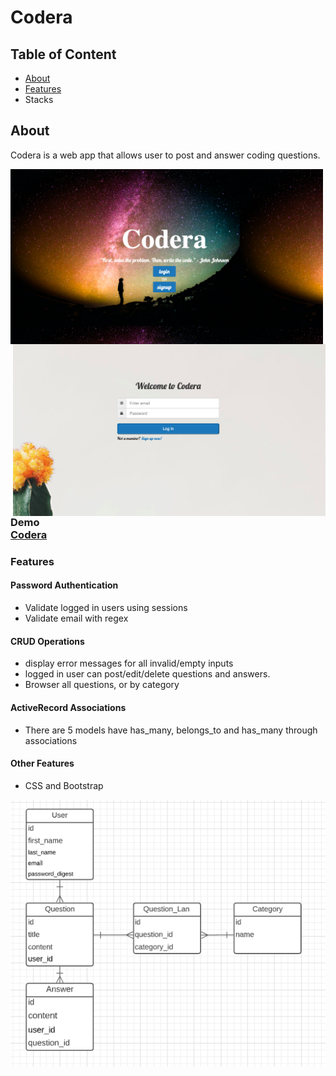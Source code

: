 <h1>Codera</h1>

## Table of Content
<ul>
  <li><a href="#About">About</a></li>
  <li><a href="#Features">Features</a></li>
  <li>Stacks</li>
</ul>

## About
<p> Codera is a web app that allows user to post and answer coding questions.</p>

<div>
<img align="left" width=500px src="app/assets/images/home.png"/>
<img align="right" width=500px src="app/assets/images/login.png"/>
</div>


### Demo <div><a href="https://codera-co.herokuapp.com/">Codera</a></div>

### Features

#### Password Authentication
* Validate logged in users using sessions
* Validate email with regex

#### CRUD Operations
* display error messages for all invalid/empty inputs
* logged in user can post/edit/delete questions and answers.
* Browser all questions, or by category

#### ActiveRecord Associations
* There are 5 models have has_many, belongs_to and has_many through associations

#### Other Features
* CSS and Bootstrap

![Domain_Model](app/assets/images/domain.png)
